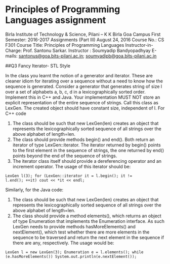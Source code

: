 # Principles of Programming Languages assignment

Birla Institute of Technology & Science, Pilani – K K Birla Goa Campus
First Semester: 2016-2017
Assignments (Part III)
August 24, 2016
Course No.: CS F301
Course Title: Principles of Programming Languages
Instructor-in-Charge: Prof. Santonu Sarkar. Instructor : Soumyadip Bandyopadhyay
E-mails:
santonus@goa.bits-pilani.ac.in;
soumyadipb@goa.bits-pilani.ac.in

##Q3 Fancy Iterator- STL Style

In the class you learnt the notion of a generator and iterator. These are cleaner idiom for iterating
over a sequence without a need to know how the sequence is generated. Consider a generator
that generates string of size l over a set of alphabets a, b, c, d in a lexicographically sorted order.
Implement this in C++ and Java. Your implementation MUST NOT store an explicit representation
of the entire sequence of strings. Call this class as LexGen. The created object should have constant
size, independent of l.
For C++ code 
1. The class should be such that new LexGen(len) creates an object that represents the lexicographically sorted sequence of all strings over the above alphabet of length=len.
2. The class should provide methods begin() and end(). Both return an iterator of type
LexGen::iterator. The iterator returned by begin() points to the first element in the sequence of
strings, the one returned by end() points beyond the end of the sequence of strings.
3. The iterator class itself should provide a dereferencing operator and an increment operator.
The usage of this iterator should be:

<code>LexGen l(3);
for (LexGen::iterator it = l.begin(); it != l.end(); ++it)
cout << *it << endl;
</code>

Similarly, for the Java code: 
1. The class should be such that new LexGen(len) creates an
object that represents the lexicographically sorted sequence of all strings over the above alphabet of
length=len.
2. The class should provide a method elements(), which returns an object of type Enumeration that implements the Enumeration interface. As such LexGen needs to provide methods
hasMoreElements() and nextElement(), which test whether there are more elements in the sequence to be traversed and return the next element in the sequence if there are any, respectively.
The usage would be:

<code>LexGen l = new LexGen(3); Enumeration e = l.elements();
while (e.hasMoreElements())
System.out.println(e.nextElement());
</code>